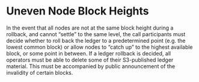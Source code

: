# Uneven Node Block Heights

In the event that all nodes are not at the same block height during a rollback, and cannot “settle” to the same level, the call participants must decide whether to roll back the ledger to a predetermined point (e.g. the lowest common block) or allow nodes to “catch up” to the highest available block, or some point in between. If a ledger rollback is decided, all operators must be able to delete some of their S3-published ledger material. This must be accompanied by public announcement of the invalidity of certain blocks.
